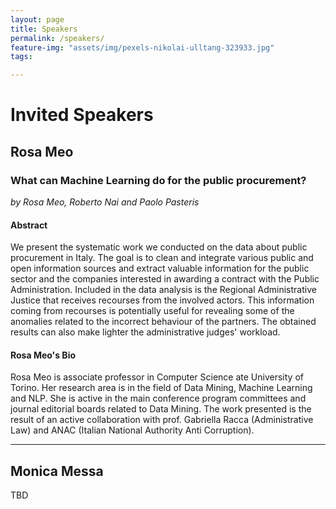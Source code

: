 ```yaml
---
layout: page
title: Speakers
permalink: /speakers/
feature-img: "assets/img/pexels-nikolai-ulltang-323933.jpg"
tags:

---
```


# Invited Speakers

## Rosa Meo
<a id="rosameo"></a>

### What can Machine Learning do for the public procurement?  
*by Rosa Meo, Roberto Nai and Paolo Pasteris*
#### Abstract
We present the systematic work we conducted on the data about public procurement in Italy. The goal is to clean and integrate various public and open information sources and extract valuable information for the public sector and the companies interested in awarding a contract with the Public Administration. Included in the data analysis is the Regional Administrative Justice  that receives recourses from the involved actors.  This information coming from recourses is potentially useful for revealing some of the anomalies related to the incorrect behaviour of  the partners. The obtained results can also make lighter the administrative judges' workload.
#### Rosa Meo's Bio
Rosa Meo is associate professor in Computer Science ate University of Torino. Her research area is in the field of Data Mining, Machine Learning and NLP. She is active in the main conference program committees and journal editorial boards related to Data Mining. The work presented is the result of an active collaboration with prof. Gabriella Racca (Administrative Law) and ANAC (Italian National Authority Anti Corruption).
__________________________

## Monica Messa
<a id="monicamessa"></a>
TBD

